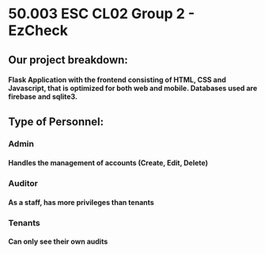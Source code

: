 # 50.003 ESC CL02 Group 2 - EzCheck

## Our project breakdown:

#### Flask Application with the frontend consisting of HTML, CSS and Javascript, that is optimized for both web and mobile. Databases used are firebase and sqlite3.

## Type of Personnel:

### Admin
#### Handles the management of accounts (Create, Edit, Delete)

### Auditor
#### As a staff, has more privileges than tenants

### Tenants
#### Can only see their own audits
